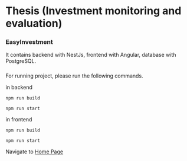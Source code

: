 # Thesis (Investment monitoring and evaluation)
### EasyInvestment
It contains backend with NestJs, frontend with Angular, database with PostgreSQL.
###
For running project, please run the following commands.
 
 in backend
 
`npm run build`

`npm run start`

in frontend

`npm run build`

`npm run start` 

Navigate to  <a href="http://localhost:4200/">Home Page</a>
